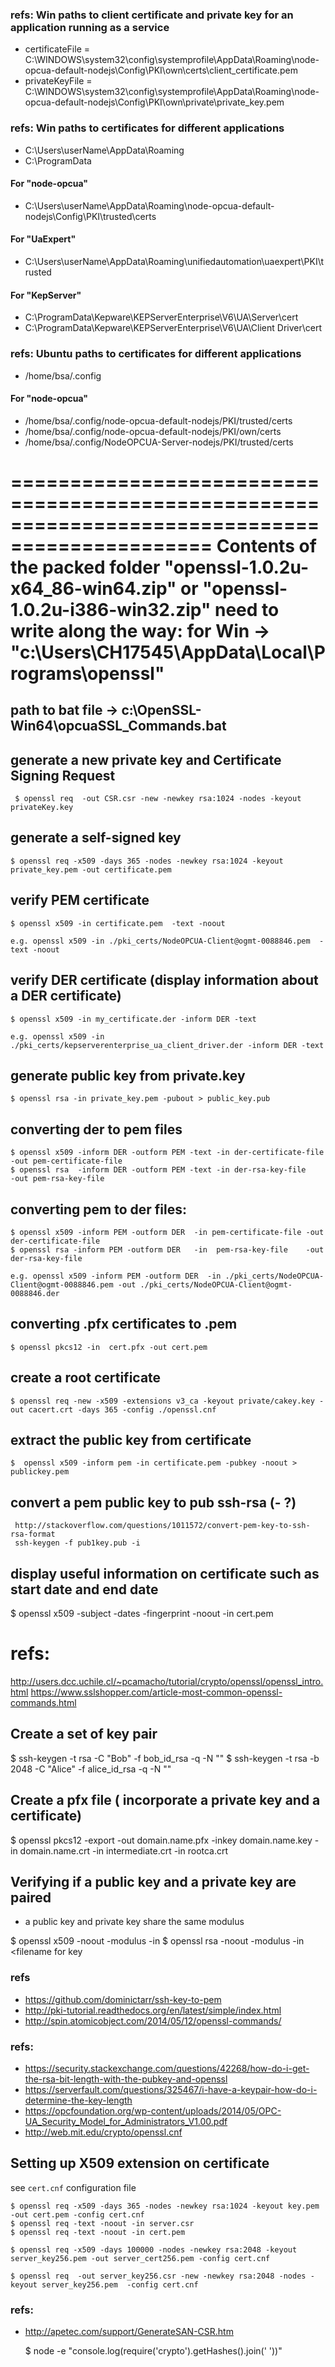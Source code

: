 ### refs: Win paths to client certificate and private key for an application running as a service 
  * certificateFile =  C:\WINDOWS\system32\config\systemprofile\AppData\Roaming\node-opcua-default-nodejs\Config\PKI\own\certs\client_certificate.pem
  *  privateKeyFile  =  C:\WINDOWS\system32\config\systemprofile\AppData\Roaming\node-opcua-default-nodejs\Config\PKI\own\private\private_key.pem
### refs: Win paths to certificates for different applications
  * C:\Users\userName\AppData\Roaming
  * C:\ProgramData
#### For "node-opcua" 
  * C:\Users\userName\AppData\Roaming\node-opcua-default-nodejs\Config\PKI\trusted\certs
#### For "UaExpert" 
  * C:\Users\userName\AppData\Roaming\unifiedautomation\uaexpert\PKI\trusted  
#### For "KepServer" 
  * C:\ProgramData\Kepware\KEPServerEnterprise\V6\UA\Server\cert
  * C:\ProgramData\Kepware\KEPServerEnterprise\V6\UA\Client Driver\cert
### refs: Ubuntu paths to certificates for different applications
  * /home/bsa/.config
#### For "node-opcua" 
  * /home/bsa/.config/node-opcua-default-nodejs/PKI/trusted/certs
  * /home/bsa/.config/node-opcua-default-nodejs/PKI/own/certs
  * /home/bsa/.config/NodeOPCUA-Server-nodejs/PKI/trusted/certs

===============================================================================================
Contents of the packed folder "openssl-1.0.2u-x64_86-win64.zip" or "openssl-1.0.2u-i386-win32.zip"
need to write along the way: for Win -> "c:\Users\CH17545\AppData\Local\Programs\openssl\"
===============================================================================================

path to bat file -> c:\OpenSSL-Win64\opcuaSSL_Commands.bat
----------------------------------------------------------

generate a new private key and Certificate Signing Request
----------------------------------------------------------
    
     $ openssl req  -out CSR.csr -new -newkey rsa:1024 -nodes -keyout privateKey.key

generate a self-signed key
--------------------------

    $ openssl req -x509 -days 365 -nodes -newkey rsa:1024 -keyout private_key.pem -out certificate.pem


verify PEM certificate
----------------------

    $ openssl x509 -in certificate.pem  -text -noout

    e.g. openssl x509 -in ./pki_certs/NodeOPCUA-Client@ogmt-0088846.pem  -text -noout

verify DER certificate (display information about a DER certificate)
--------------------------------------------------------------------

    $ openssl x509 -in my_certificate.der -inform DER -text

    e.g. openssl x509 -in ./pki_certs/kepserverenterprise_ua_client_driver.der -inform DER -text

generate public key from private.key
------------------------------------

    $ openssl rsa -in private_key.pem -pubout > public_key.pub

converting der to pem files
----------------------------

    $ openssl x509 -inform DER -outform PEM -text -in der-certificate-file -out pem-certificate-file
    $ openssl rsa  -inform DER -outform PEM -text -in der-rsa-key-file     -out pem-rsa-key-file

converting pem to der files:
----------------------------

    $ openssl x509 -inform PEM -outform DER  -in pem-certificate-file -out der-certificate-file
    $ openssl rsa -inform PEM -outform DER   -in  pem-rsa-key-file    -out der-rsa-key-file

    e.g. openssl x509 -inform PEM -outform DER  -in ./pki_certs/NodeOPCUA-Client@ogmt-0088846.pem -out ./pki_certs/NodeOPCUA-Client@ogmt-0088846.der

converting .pfx certificates to .pem
------------------------------------
    $ openssl pkcs12 -in  cert.pfx -out cert.pem

create a root certificate
-------------------------
    $ openssl req -new -x509 -extensions v3_ca -keyout private/cakey.key -out cacert.crt -days 365 -config ./openssl.cnf

extract the public key from certificate
----------------------------------------
    $  openssl x509 -inform pem -in certificate.pem -pubkey -noout > publickey.pem

convert a pem public key to pub ssh-rsa (- ?)
---------------------------------------------

     http://stackoverflow.com/questions/1011572/convert-pem-key-to-ssh-rsa-format
     ssh-keygen -f pub1key.pub -i


display useful information on certificate such as start date and end date
---------------------------------------------
   $ openssl x509 -subject -dates -fingerprint -noout  -in cert.pem

refs:
=====
   http://users.dcc.uchile.cl/~pcamacho/tutorial/crypto/openssl/openssl_intro.html
   https://www.sslshopper.com/article-most-common-openssl-commands.html

Create a set of  key pair
-------------------------
  $ ssh-keygen -t rsa -C "Bob" -f bob_id_rsa -q -N ""
  $ ssh-keygen -t rsa -b 2048 -C "Alice" -f alice_id_rsa -q -N ""

Create a pfx file ( incorporate a private key and a certificate)
----------------------------------------------------------------
  $ openssl pkcs12 -export -out domain.name.pfx -inkey domain.name.key -in domain.name.crt -in intermediate.crt -in rootca.crt


Verifying if a public key and a private key are paired 
------------------------------------------------------

   -  a public key and private key share the same modulus 
   
   $ openssl x509 -noout -modulus -in <filename for crt>
   $ openssl rsa -noout -modulus -in <filename for key
   
### refs
 
 * https://github.com/dominictarr/ssh-key-to-pem
 * http://pki-tutorial.readthedocs.org/en/latest/simple/index.html
 * http://spin.atomicobject.com/2014/05/12/openssl-commands/

### refs:

 * https://security.stackexchange.com/questions/42268/how-do-i-get-the-rsa-bit-length-with-the-pubkey-and-openssl
 * https://serverfault.com/questions/325467/i-have-a-keypair-how-do-i-determine-the-key-length  
 * https://opcfoundation.org/wp-content/uploads/2014/05/OPC-UA_Security_Model_for_Administrators_V1.00.pdf
 * http://web.mit.edu/crypto/openssl.cnf


Setting up X509 extension on certificate
----------------------------------------

see ```cert.cnf``` configuration file
  
    $ openssl req -x509 -days 365 -nodes -newkey rsa:1024 -keyout key.pem -out cert.pem -config cert.cnf
    $ openssl req -text -noout -in server.csr
    $ openssl req -text -noout -in cert.pem

    $ openssl req -x509 -days 100000 -nodes -newkey rsa:2048 -keyout server_key256.pem -out server_cert256.pem -config cert.cnf
  
    $ openssl req  -out server_key256.csr -new -newkey rsa:2048 -nodes -keyout server_key256.pem  -config cert.cnf

### refs:
 
  * http://apetec.com/support/GenerateSAN-CSR.htm


     $ node -e "console.log(require('crypto').getHashes().join(' '))"


